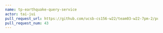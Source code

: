 ```yaml
---
name: tp-earthquake-query-service
actor: tai-jui
pull_request_url: https://github.com/ucsb-cs156-w22/team03-w22-7pm-2/pull/43
pull_request_num: 43
---
```

